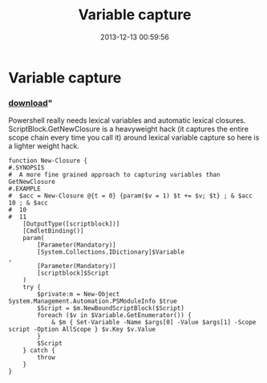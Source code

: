 ﻿---
pid:            4694
parent:         0
children:       
poster:         Public Domain
title:          Variable capture
date:           2013-12-13 00:59:56
format:         posh
---

# Variable capture

### [download](4694.ps1)"

Powershell really needs lexical variables and automatic lexical closures. ScriptBlock.GetNewClosure is a heavyweight hack (it captures the entire scope chain every time you call it) around lexical variable capture so here is a lighter weight hack.

```posh
function New-Closure {
#.SYNOPSIS
#  A more fine grained approach to capturing variables than GetNewClosure
#.EXAMPLE
#  $acc = New-Closure @{t = 0} {param($v = 1) $t += $v; $t} ; & $acc 10 ; & $acc
#  10
#  11
	[OutputType([scriptblock])]
	[CmdletBinding()]
	param(
		[Parameter(Mandatory)]
		[System.Collections.IDictionary]$Variable
,
		[Parameter(Mandatory)]
		[scriptblock]$Script
	)
	try {
		$private:m = New-Object System.Management.Automation.PSModuleInfo $true
		$Script = $m.NewBoundScriptBlock($Script)
		foreach ($v in $Variable.GetEnumerator()) {
			& $m { Set-Variable -Name $args[0] -Value $args[1] -Scope script -Option AllScope } $v.Key $v.Value
		}
		$Script
	} catch {
		throw
	}
}
```
